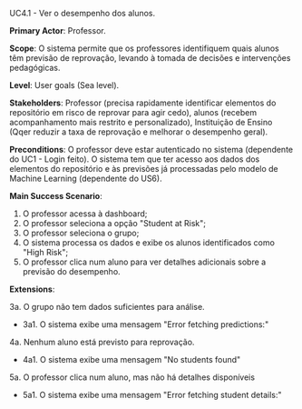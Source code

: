 UC4.1 - Ver o desempenho dos alunos.

**Primary Actor**: Professor.

**Scope**: O sistema permite que os professores identifiquem quais alunos têm previsão de reprovação, levando à tomada de decisões e intervenções pedagógicas.

**Level**: User goals (Sea level).

**Stakeholders**: Professor (precisa rapidamente identificar elementos do repositório em risco de reprovar para agir cedo), alunos (recebem acompanhamento mais restrito e personalizado), Instituição de Ensino (Qqer reduzir a taxa de reprovação e melhorar o desempenho geral).

**Preconditions**: O professor deve estar autenticado no sistema (dependente do UC1 - Login feito). O sistema tem que ter acesso aos dados dos elementos do repositório e às previsões já processadas pelo modelo de Machine Learning (dependente do US6).

**Main Success Scenario**:

1. O professor acessa à dashboard;
2. O professor seleciona a opção "Student at Risk";
3. O professor seleciona o grupo;
4. O sistema processa os dados e exibe os alunos identificados como "High Risk";
5. O professor clica num aluno para ver detalhes adicionais sobre a previsão do desempenho.

**Extensions**:

3a. O grupo não tem dados suficientes para análise.
- 3a1. O sistema exibe uma mensagem "Error fetching predictions:"
    
4a. Nenhum aluno está previsto para reprovação.
- 4a1. O sistema exibe uma mensagem "No students found"

5a. O professor clica num aluno, mas não há detalhes disponíveis
- 5a1. O sistema exibe uma mensagem "Error fetching student details:"

